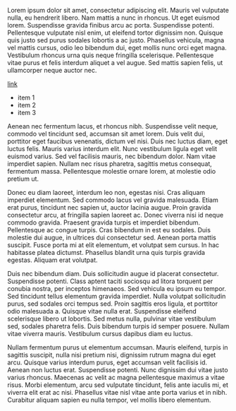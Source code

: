 Lorem ipsum dolor sit amet, consectetur adipiscing elit. Mauris vel vulputate nulla, eu hendrerit libero. Nam mattis a nunc in rhoncus. Ut eget euismod lorem. Suspendisse gravida finibus arcu ac porta. Suspendisse potenti. Pellentesque vulputate nisl enim, ut eleifend tortor dignissim non. Quisque quis justo sed purus sodales lobortis a ac justo. Phasellus vehicula, magna vel mattis cursus, odio leo bibendum dui, eget mollis nunc orci eget magna. Vestibulum rhoncus urna quis neque fringilla scelerisque. Pellentesque vitae purus et felis interdum aliquet a vel augue. Sed mattis sapien felis, ut ullamcorper neque auctor nec.

[link](https://google.com.br)

- item 1
- item 2
- item 3

Aenean nec fermentum lacus, et rhoncus nibh. Suspendisse velit neque, commodo vel tincidunt sed, accumsan sit amet lorem. Duis velit dui, porttitor eget faucibus venenatis, dictum vel nisi. Duis nec luctus diam, eget luctus felis. Mauris varius interdum elit. Nunc vestibulum ligula eget velit euismod varius. Sed vel facilisis mauris, nec bibendum dolor. Nam vitae imperdiet sapien. Nullam nec risus pharetra, sagittis metus consequat, fermentum massa. Pellentesque molestie ornare lorem, at molestie odio pretium ut.

Donec eu diam laoreet, interdum leo non, egestas nisi. Cras aliquam imperdiet elementum. Sed commodo lacus vel gravida malesuada. Etiam erat purus, tincidunt nec sapien ut, auctor lacinia augue. Proin gravida consectetur arcu, at fringilla sapien laoreet ac. Donec viverra nisi id neque commodo gravida. Praesent gravida turpis et imperdiet bibendum. Pellentesque ac congue turpis. Cras bibendum in est eu sodales. Duis molestie dui augue, in ultrices dui consectetur sed. Aenean porta mattis suscipit. Fusce porta mi at elit elementum, et volutpat sem cursus. In hac habitasse platea dictumst. Phasellus blandit urna quis turpis gravida egestas. Aliquam erat volutpat.

Duis nec bibendum diam. Duis sollicitudin augue id placerat consectetur. Suspendisse potenti. Class aptent taciti sociosqu ad litora torquent per conubia nostra, per inceptos himenaeos. Sed vehicula eu ipsum eu tempor. Sed tincidunt tellus elementum gravida imperdiet. Nulla volutpat sollicitudin purus, sed sodales orci tempus sed. Proin sagittis eros ligula, et porttitor odio malesuada a. Quisque vitae nulla erat. Suspendisse eleifend scelerisque libero ut lobortis. Sed metus nulla, pulvinar vitae vestibulum sed, sodales pharetra felis. Duis bibendum turpis id semper posuere. Nullam vitae viverra mauris. Vestibulum cursus dapibus diam eu luctus.

Nullam fermentum purus ut elementum accumsan. Mauris eleifend, turpis in sagittis suscipit, nulla nisi pretium nisi, dignissim rutrum magna dui eget arcu. Quisque varius interdum purus, eget accumsan velit facilisis id. Aenean non luctus erat. Suspendisse potenti. Nunc dignissim dui vitae justo varius rhoncus. Maecenas ac velit ac magna pellentesque maximus a vitae risus. Morbi elementum, arcu sed vulputate tincidunt, felis ante iaculis mi, et viverra elit erat ac nisi. Phasellus vitae nisl vitae ante porta varius et in nibh. Curabitur aliquam sapien eu nulla tempor, vel mollis libero elementum.
